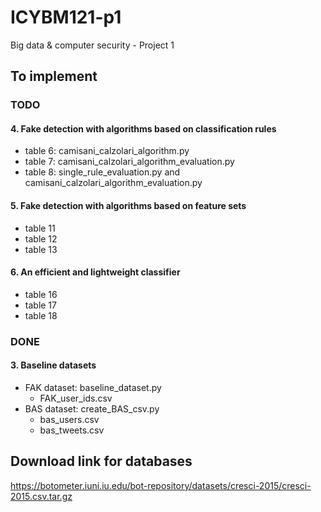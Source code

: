# ICYBM121-p1
Big data &amp; computer security - Project 1

## To implement
### TODO

#### 4. Fake detection with algorithms based on classification rules
* table 6: camisani_calzolari_algorithm.py
* table 7: camisani_calzolari_algorithm_evaluation.py
* table 8: single_rule_evaluation.py and camisani_calzolari_algorithm_evaluation.py

#### 5. Fake detection with algorithms based on feature sets
* table 11
* table 12
* table 13

#### 6. An efficient and lightweight classifier
* table 16
* table 17
* table 18

### DONE
#### 3. Baseline datasets
* FAK dataset: baseline_dataset.py
  - FAK_user_ids.csv
* BAS dataset: create_BAS_csv.py
  - bas_users.csv
  - bas_tweets.csv


## Download link for databases
https://botometer.iuni.iu.edu/bot-repository/datasets/cresci-2015/cresci-2015.csv.tar.gz
